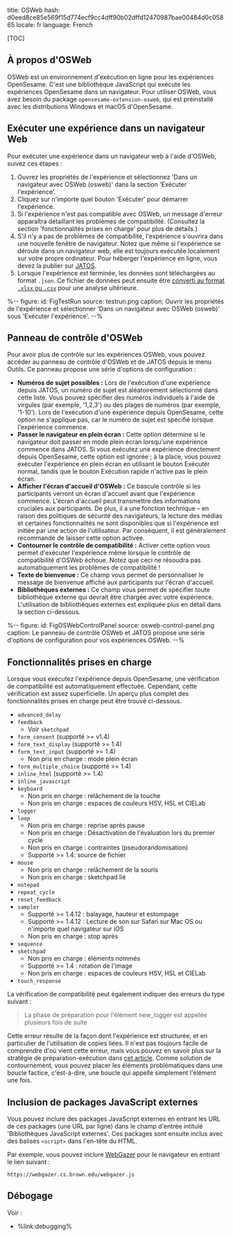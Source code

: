 title: OSWeb
hash: d0eed8ce85e569f15d774ecf9cc4dff90b02dffd12470987bae00484d0c05865
locale: fr
language: French

[TOC]


## À propos d'OSWeb

OSWeb est un environnement d'exécution en ligne pour les expériences OpenSesame. C'est une bibliothèque JavaScript qui exécute les expériences OpenSesame dans un navigateur. Pour utiliser OSWeb, vous avez besoin du package `opensesame-extension-osweb`, qui est préinstallé avec les distributions Windows et macOS d'OpenSesame.


## Exécuter une expérience dans un navigateur Web

Pour exécuter une expérience dans un navigateur web à l'aide d'OSWeb, suivez ces étapes :

1. Ouvrez les propriétés de l'expérience et sélectionnez 'Dans un navigateur avec OSWeb (osweb)' dans la section 'Exécuter l'expérience'.
2. Cliquez sur n'importe quel bouton 'Exécuter' pour démarrer l'expérience.
3. Si l'expérience n'est pas compatible avec OSWeb, un message d'erreur apparaîtra détaillant les problèmes de compatibilité. (Consultez la section 'fonctionnalités prises en charge' pour plus de détails.)
4. S'il n'y a pas de problèmes de compatibilité, l'expérience s'ouvrira dans une nouvelle fenêtre de navigateur. Notez que même si l'expérience se déroule dans un navigateur web, elle est toujours exécutée localement sur votre propre ordinateur. Pour héberger l'expérience en ligne, vous devez la publier sur [JATOS](%url:jatos%). 
5. Lorsque l'expérience est terminée, les données sont téléchargées au format `.json`. Ce fichier de données peut ensuite être [converti au format `.xlsx` ou `.csv`](%url:manual/osweb/data%) pour une analyse ultérieure.


%--
figure:
 id: FigTestRun
 source: testrun.png
 caption: Ouvrir les propriétés de l'expérience et sélectionner 'Dans un navigateur avec OSWeb (osweb)' sous 'Exécuter l'expérience'.
--%

## Panneau de contrôle d'OSWeb

Pour avoir plus de contrôle sur les expériences OSWeb, vous pouvez accéder au panneau de contrôle d'OSWeb et de JATOS depuis le menu Outils. Ce panneau propose une série d'options de configuration :

- **Numéros de sujet possibles :** Lors de l'exécution d'une expérience depuis JATOS, un numéro de sujet est aléatoirement sélectionné dans cette liste. Vous pouvez spécifier des numéros individuels à l'aide de virgules (par exemple, '1,2,3') ou des plages de numéros (par exemple, '1-10'). Lors de l'exécution d'une expérience depuis OpenSesame, cette option ne s'applique pas, car le numéro de sujet est spécifié lorsque l'expérience commence.
- **Passer le navigateur en plein écran :** Cette option détermine si le navigateur doit passer en mode plein écran lorsqu'une expérience commence dans JATOS. Si vous exécutez une expérience directement depuis OpenSesame, cette option est ignorée ; à la place, vous pouvez exécuter l'expérience en plein écran en utilisant le bouton Exécuter normal, tandis que le bouton Exécution rapide n'active pas le plein écran.
- **Afficher l'écran d'accueil d'OSWeb :** Ce bascule contrôle si les participants verront un écran d'accueil avant que l'expérience commence. L'écran d'accueil peut transmettre des informations cruciales aux participants. De plus, il a une fonction technique – en raison des politiques de sécurité des navigateurs, la lecture des médias et certaines fonctionnalités ne sont disponibles que si l'expérience est initiée par une action de l'utilisateur. Par conséquent, il est généralement recommandé de laisser cette option activée.
- **Contourner le contrôle de compatibilité :** Activer cette option vous permet d'exécuter l'expérience même lorsque le contrôle de compatibilité d'OSWeb échoue. Notez que ceci ne résoudra pas automatiquement les problèmes de compatibilité !
- **Texte de bienvenue :** Ce champ vous permet de personnaliser le message de bienvenue affiché aux participants sur l'écran d'accueil.
- **Bibliothèques externes :** Ce champ vous permet de spécifier toute bibliothèque externe qui devrait être chargée avec votre expérience. L'utilisation de bibliothèques externes est expliquée plus en détail dans la section ci-dessous.

%--
figure:
 id: FigOSWebControlPanel
 source: osweb-control-panel.png
 caption: Le panneau de contrôle OSWeb et JATOS propose une série d'options de configuration pour vos expériences OSWeb.
--%

## Fonctionnalités prises en charge

Lorsque vous exécutez l'expérience depuis OpenSesame, une vérification de compatibilité est automatiquement effectuée. Cependant, cette vérification est assez superficielle. Un aperçu plus complet des fonctionnalités prises en charge peut être trouvé ci-dessous.

- `advanced_delay`
- `feedback`
    - Voir `sketchpad`
- `form_consent` (supporté >= v1.4)
- `form_text_display` (supporté >= 1.4)
- `form_text_input` (supporté >= 1.4)
    - Non pris en charge : mode plein écran
- `form_multiple_choice` (supporté >= 1.4)
- `inline_html` (supporté >= 1.4)
- `inline_javascript`
- `keyboard`
    - Non pris en charge : relâchement de la touche
    - Non pris en charge : espaces de couleurs HSV, HSL et CIELab
- `logger`
- `loop`
    - Non pris en charge : reprise après pause
    - Non pris en charge : Désactivation de l'évaluation lors du premier cycle
    - Non pris en charge : contraintes (pseudorandomisation)
    - Supporté >= 1.4: source de fichier
- `mouse`
    - Non pris en charge : relâchement de la souris
    - Non pris en charge : sketchpad lié
- `notepad`
- `repeat_cycle`
- `reset_feedback`
- `sampler`
    - Supporté >= 1.4.12 : balayage, hauteur et estompage
    - Supporté >= 1.4.12 : Lecture de son sur Safari sur Mac OS ou n'importe quel navigateur sur iOS
    - Non pris en charge : stop après
- `sequence`
- `sketchpad`
    - Non pris en charge : éléments nommés
    - Supporté >= 1.4 : rotation de l'image
    - Non pris en charge : espaces de couleurs HSV, HSL et CIELab
- `touch_response`


La vérification de compatibilité peut également indiquer des erreurs du type suivant :

> La phase de préparation pour l'élément new_logger est appelée plusieurs fois de suite

Cette erreur résulte de la façon dont l'expérience est structurée, et en particulier de l'utilisation de copies liées. Il n'est pas toujours facile de comprendre d'où vient cette erreur, mais vous pouvez en savoir plus sur la stratégie de préparation-exécution dans [cet article](%url:prepare-run%). Comme solution de contournement, vous pouvez placer les éléments problématiques dans une boucle factice, c'est-à-dire, une boucle qui appelle simplement l'élément une fois.


## Inclusion de packages JavaScript externes

Vous pouvez inclure des packages JavaScript externes en entrant les URL de ces packages (une URL par ligne) dans le champ d'entrée intitulé 'Bibliothèques JavaScript externes'. Ces packages sont ensuite inclus avec des balises `<script>` dans l'en-tête du HTML.

Par exemple, vous pouvez inclure [WebGazer](%url:webgazer%) pour le navigateur en entrant le lien suivant :

```
https://webgazer.cs.brown.edu/webgazer.js
```


## Débogage

Voir :

- %link:debugging%